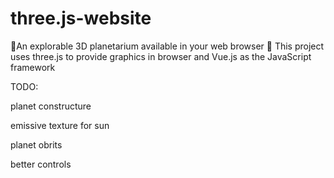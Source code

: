 # three.js-website
🌌An explorable 3D planetarium available in your web browser 🌌 This project uses three.js to provide graphics in browser and Vue.js as the JavaScript framework


TODO:

planet constructure

emissive texture for sun

planet obrits

better controls

